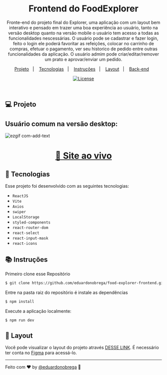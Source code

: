 <h1 align="center">Frontend do FoodExplorer</h1>

<p align="center">
 Fronte-end do projeto final do Explorer, uma aplicação com um layout bem interativo e pensado em trazer uma boa experiência ao usuário, tanto na versão desktop quanto na versão
  mobile o usuário tem acesso a todas as funcionalidades nescessárias. O usuário pode se cadastrar e fazer login, feito o login ele poderá favoritar as refeições, colocar no carrinho de compras,
   efetuar o pagamento, ver seu historico de pedido entre outras funcionalidades da aplicação. O usuário admim pode criar/editar/remover um prato e aprovar/enviar um pedido. 
</p> 

<p align="center">
  <a href="#-projeto">Projeto</a>&nbsp;&nbsp;&nbsp;|&nbsp;&nbsp;&nbsp;
  <a href="#-tecnologias">Tecnologias</a>&nbsp;&nbsp;&nbsp;|&nbsp;&nbsp;&nbsp;
  <a href="#-instruções">Instruções</a>&nbsp;&nbsp;&nbsp;|&nbsp;&nbsp;&nbsp;
  <a href="#-layout">Layout</a>&nbsp;&nbsp;&nbsp;|&nbsp;&nbsp;&nbsp;
  <a href="https://github.com/eduardonobrega/food-explorer-backend">Back-end</a>&nbsp;&nbsp;&nbsp;
</p>

<p align="center">
  <a href="https://choosealicense.com/licenses/mit/"><img alt="License" src="https://img.shields.io/static/v1?label=license&message=MIT&color=49AA26&labelColor=000000"></a>
</p>

<br>



## 💻 Projeto

## Usuário comum na versão desktop:
![ezgif com-add-text](https://user-images.githubusercontent.com/87456011/231624447-8b5da7f4-fa0a-48f9-b032-20eb248e0205.gif)

<div align="center">

  <h1><a href="https://foodexplorer.bohr.io/">👾 Site ao vivo</a></h1> 

</div>


## 🚀 Tecnologias

Esse projeto foi desenvolvido com as seguintes tecnologias:
- `ReactJS`
- `Vite`
- `Axios`
- `swiper`
- `LocalStorage`
- `styled-components`
- `react-router-dom`
- `react-select`
- `react-input-mask`
- `react-icons`

## 📚 Instruções

Primeiro clone esse Repositório 
```bash
$ git clone https://github.com/eduardonobrega/food-explorer-frontend.git
```

Entre na pasta raiz do repositório é instale as dependências
```bash
$ npm install
```

Execute a aplicação localmente:
```bash
$ npm run dev
```

## 🔖 Layout

Você pode visualizar o layout do projeto através [DESSE LINK](https://www.figma.com/file/LOMJWIopGI0VwmAU9aT2YS/food-explorer-v2?node-id=201-1532&t=zm3uJVZpfRMLBSLd-0). É necessário ter conta no [Figma](https://figma.com) para acessá-lo.

---
Feito com ♥ by [@eduardonobrega](https://www.linkedin.com/in/eduardo-nunes-nobrega/) :wave: 
